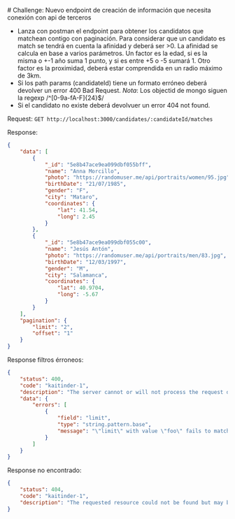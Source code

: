 # Challenge: Nuevo endpoint de creación de información que necesita conexión con api de terceros

- Lanza con postman el endpoint para obtener los candidatos que matchean contigo con paginación. Para considerar que un candidato es match se tendrá en cuenta la afinidad y deberá ser >0.
La afinidad se calcula en base a varios parámetros. Un factor es la edad, si es la misma o +-1 año suma 1 punto, y si es entre +5 o -5 sumará 1. Otro factor es la proximidad, deberá estar comprendida en un radio máximo de 3km.
- Si los path params (candidateId) tiene un formato erróneo deberá devolver un error 400 Bad Request. *Nota*: Los objectid de mongo siguen la regexp /^[0-9a-fA-F]{24}$/
- Si el candidato no existe deberá devolvuer un error 404 not found.

Request: `GET http://localhost:3000/candidates/:candidateId/matches`

Response:

```json
{
    "data": [
        {
            "_id": "5e8b47ace9ea099dbf055bff",
            "name": "Anna Morcillo",
            "photo": "https://randomuser.me/api/portraits/women/95.jpg",
            "birthDate": "21/07/1985",
            "gender": "F",
            "city": "Mataro",
            "coordinates": {
                "lat": 41.54,
                "long": 2.45
            }
        },
        {
            "_id": "5e8b47ace9ea099dbf055c00",
            "name": "Jesús Antón",
            "photo": "https://randomuser.me/api/portraits/men/83.jpg",
            "birthDate": "12/03/1997",
            "gender": "M",
            "city": "Salamanca",
            "coordinates": {
                "lat": 40.9704,
                "long": -5.67
            }
        }
    ],
    "pagination": {
        "limit": "2",
        "offset": "1"
    }
}
```

Response filtros érroneos:

```json
{
    "status": 400,
    "code": "kaitinder-1",
    "description": "The server cannot or will not process the request due to an apparent client error.",
    "data": {
        "errors": [
            {
                "field": "limit",
                "type": "string.pattern.base",
                "message": "\"limit\" with value \"foo\" fails to match the required pattern: /^\\d+$/"
            }
        ]
    }
}
```

Response no encontrado:

```json
{
    "status": 404,
    "code": "kaitinder-1",
    "description": "The requested resource could not be found but may be available in the future. Subsequent requests by the client are permissible."
}
```
